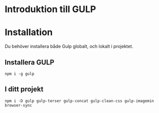 # Introduktion till GULP

# Installation
Du behöver installera både Gulp globalt, och lokalt i projektet.

## Installera GULP

```
npm i -g gulp
```

## I ditt projekt 
```
npm i -D gulp gulp-terser gulp-concat gulp-clean-css gulp-imagemin browser-sync
```
